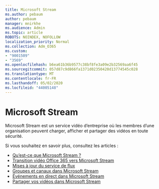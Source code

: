 ```yaml
---
title: Microsoft Stream
ms.author: pebaum
author: pebaum
manager: mnirkhe
ms.audience: Admin
ms.topic: article
ROBOTS: NOINDEX, NOFOLLOW
localization_priority: Normal
ms.collection: Adm_O365
ms.custom:
- "9001509"
- "3569"
ms.openlocfilehash: b6ea61b36b9577c38bf8fe3a09e2b32569aa6f45
ms.sourcegitcommit: 057d87c9d866fa1371d02350420d13774545c028
ms.translationtype: MT
ms.contentlocale: fr-FR
ms.lasthandoff: 05/02/2020
ms.locfileid: "44005148"
---
```

# <a name="microsoft-stream"></a>Microsoft Stream

Microsoft Stream est un service vidéo d’entreprise où les membres d’une organisation peuvent charger, afficher et partager des vidéos en toute sécurité. 

Si vous souhaitez en savoir plus, consultez les articles : 

- [Qu’est-ce que Microsoft Stream ?](https://docs.microsoft.com/stream/overview)
- [Transition vidéo Office 365 vers Microsoft Stream](https://docs.microsoft.com/stream/migrate-from-office-365)
- [Mises à jour du service de flux](https://techcommunity.microsoft.com/t5/microsoft-stream-service-updates/bd-p/StreamAnnouncements)
- [Groupes et canaux dans Microsoft Stream](https://docs.microsoft.com/stream/groups-channels-organization)
- [Événements en direct dans Microsoft Stream](https://docs.microsoft.com/stream/live-event-overview)
- [Partager vos vidéos dans Microsoft Stream](https://docs.microsoft.com/stream/portal-share-video)
